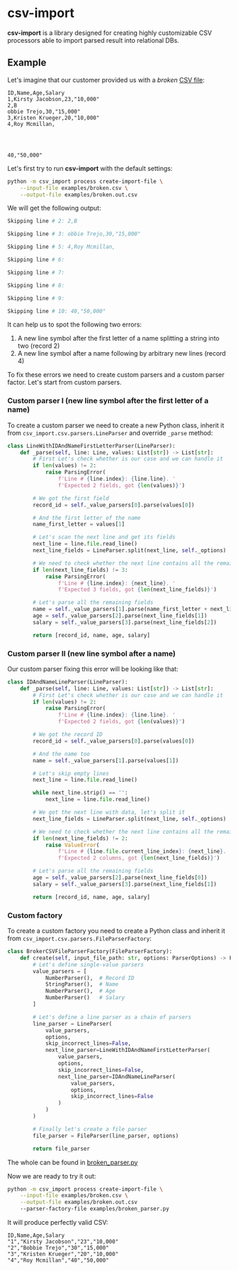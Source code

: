 # csv-import
**csv-import** is a library designed for creating highly customizable CSV processors able to import parsed result into relational DBs.

## Example
Let's imagine that our customer provided us with a _broken_ [CSV file](examples/broken.csv):
```csv
ID,Name,Age,Salary
1,Kirsty Jacobson,23,"10,000"
2,B
obbie Trejo,30,"15,000"
3,Kristen Krueger,20,"10,000"
4,Roy Mcmillan,




40,"50,000"
```

Let's first try to run **csv-import** with the default settings:
```bash
python -m csv_import process create-import-file \
    --input-file examples/broken.csv \
    --output-file examples/broken.out.csv
```

We will get the following output:
```bash
Skipping line # 2: 2,B

Skipping line # 3: obbie Trejo,30,"15,000"

Skipping line # 5: 4,Roy Mcmillan,

Skipping line # 6: 

Skipping line # 7: 

Skipping line # 8: 

Skipping line # 9: 

Skipping line # 10: 40,"50,000"
```

It can help us to spot the following two errors:
1. A new line symbol after the first letter of a name splitting a string into two (record  2)
2. A new line symbol after a name following by arbitrary new lines (record 4)

To fix these errors we need to create custom parsers and a custom parser factor.
Let's start from custom parsers.

### Custom parser I (new line symbol after the first letter of a name)
To create a custom parser we need to create a new Python class, inherit it from `csv_import.csv.parsers.LineParser` and override `_parse` method:
```python
class LineWithIDAndNameFirstLetterParser(LineParser):
    def _parse(self, line: Line, values: List[str]) -> List[str]:
        # First Let's check whether is our case and we can handle it
        if len(values) != 2:
            raise ParsingError(
                f'Line # {line.index}: {line.line}. '
                f'Expected 2 fields, got {len(values)}')

        # We got the first field
        record_id = self._value_parsers[0].parse(values[0])

        # And the first letter of the name
        name_first_letter = values[1]

        # Let's scan the next line and get its fields
        next_line = line.file.read_line()
        next_line_fields = LineParser.split(next_line, self._options)

        # We need to check whether the next line contains all the remaining fields
        if len(next_line_fields) != 3:
            raise ParsingError(
                f'Line # {line.index}: {next_line}. '
                f'Expected 3 fields, got {len(next_line_fields)}')

        # Let's parse all the remaining fields
        name = self._value_parsers[1].parse(name_first_letter + next_line_fields[0])
        age = self._value_parsers[2].parse(next_line_fields[1])
        salary = self._value_parsers[3].parse(next_line_fields[2])

        return [record_id, name, age, salary]
```

### Custom parser II (new line symbol after a name)
Our custom parser fixing this error will be looking like that:
```python
class IDAndNameLineParser(LineParser):
    def _parse(self, line: Line, values: List[str]) -> List[str]:
        # First Let's check whether is our case and we can handle it
        if len(values) != 2:
            raise ParsingError(
                f'Line # {line.index}: {line.line}. '
                f'Expected 2 fields, got {len(values)}')

        # We got the record ID
        record_id = self._value_parsers[0].parse(values[0])

        # And the name too
        name = self._value_parsers[1].parse(values[1])

        # Let's skip empty lines
        next_line = line.file.read_line()

        while next_line.strip() == '':
            next_line = line.file.read_line()

        # We got the next line with data, let's split it
        next_line_fields = LineParser.split(next_line, self._options)

        # We need to check whether the next line contains all the remaining fields
        if len(next_line_fields) != 2:
            raise ValueError(
                f'Line # {line.file.current_line_index}: {next_line}. '
                f'Expected 2 columns, got {len(next_line_fields)}')

        # Let's parse all the remaining fields
        age = self._value_parsers[2].parse(next_line_fields[0])
        salary = self._value_parsers[3].parse(next_line_fields[1])

        return [record_id, name, age, salary]
```  

### Custom factory
To create a custom factory you need to create a Python class and inherit it from `csv_import.csv.parsers.FileParserFactory`:
```python
class BrokerCSVFileParserFactory(FileParserFactory):
    def create(self, input_file_path: str, options: ParserOptions) -> FileParser:
        # Let's define single-value parsers
        value_parsers = [
            NumberParser(),  # Record ID
            StringParser(),  # Name
            NumberParser(),  # Age
            NumberParser()   # Salary
        ]

        # Let's define a line parser as a chain of parsers
        line_parser = LineParser(
            value_parsers,
            options,
            skip_incorrect_lines=False,
            next_line_parser=LineWithIDAndNameFirstLetterParser(
                value_parsers,
                options,
                skip_incorrect_lines=False,
                next_line_parser=IDAndNameLineParser(
                    value_parsers,
                    options,
                    skip_incorrect_lines=False
                )
            )
        )

        # Finally let's create a file parser
        file_parser = FileParser(line_parser, options)

        return file_parser
```

The whole can be found in [broken_parser.py](examples/broken_parser.py)

Now we are ready to try it out:
```bash
python -m csv_import process create-import-file \
    --input-file examples/broken.csv \
    --output-file examples/broken.out.csv
    --parser-factory-file examples/broken_parser.py
```

It will produce perfectly valid CSV:
```csv
ID,Name,Age,Salary
"1","Kirsty Jacobson","23","10,000"
"2","Bobbie Trejo","30","15,000"
"3","Kristen Krueger","20","10,000"
"4","Roy Mcmillan","40","50,000"
```